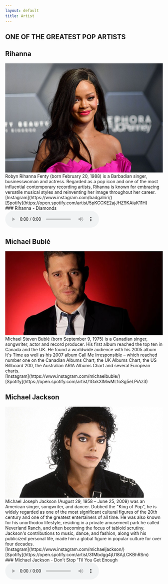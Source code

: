 ```yaml
---
layout: default
title: Artist
---
```


## ONE OF THE GREATEST POP ARTISTS
## Rihanna
<picture>   
    <img src="assets/images/rihanna_pic.png" alt="Artist1">
</picture>
Robyn Rihanna Fenty (born February 20, 1988) is a Barbadian singer, businesswoman and actress. Regarded as a pop icon and one of the most influential contemporary recording artists, Rihanna is known for embracing versatile musical styles and reinventing her image throughout her career.
<br>
[Instagram](https://www.instagram.com/badgalriri/)<br>
[Spotify](https://open.spotify.com/artist/5pKCCKE2ajJHZ9KAiaK11H)<br>
### Rihanna - Diamonds <br>
<audio controls><source src="assets/images/rihannasong.mp3" type="audio/mpeg"></audio><br>


## Michael Bublé
<picture>   
    <img src="assets/images/buble.png" alt="Artist2">
</picture>
Michael Steven Bublé (born September 9, 1975) is a Canadian singer, songwriter, actor and record producer. His first album reached the top ten in Canada and the UK. He found a worldwide audience with his 2005 album It's Time as well as his 2007 album Call Me Irresponsible – which reached number one on the Canadian Albums Chart, the UK Albums Chart, the US Billboard 200, the Australian ARIA Albums Chart and several European charts. 
<br>
[Instagram](https://www.instagram.com/michaelbuble/)<br>
[Spotify](https://open.spotify.com/artist/1GxkXlMwML1oSg5eLPiAz3)<br>


## Michael Jackson
<picture>   
    <img src="assets/images/michaeljackson.png" alt="Artist3">
</picture>
Michael Joseph Jackson (August 29, 1958 – June 25, 2009) was an American singer, songwriter, and dancer. Dubbed the "King of Pop", he is widely regarded as one of the most significant cultural figures of the 20th century and one of the greatest entertainers of all time. He was also known for his unorthodox lifestyle, residing in a private amusement park he called Neverland Ranch, and often becoming the focus of tabloid scrutiny. Jackson's contributions to music, dance, and fashion, along with his publicized personal life, made him a global figure in popular culture for over four decades.
<br>
[Instagram](https://www.instagram.com/michaeljackson/)<br>
[Spotify](https://open.spotify.com/artist/3fMbdgg4jU18AjLCKBhRSm)<br>
### Michael Jackson - Don’t Stop 'Til You Get Enough <br>
<audio src="assets/images/michaeljacksonsong.mp3" controls></audio><br>
<br>